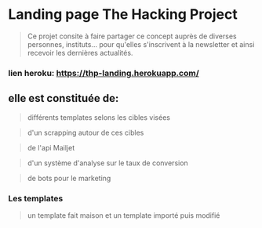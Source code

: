 # Landing page The Hacking Project

> Ce projet consite à faire partager ce concept auprès de diverses personnes, instituts...
pour qu'elles s'inscrivent à la newsletter et ainsi recevoir les dernières actualités.

### lien heroku: https://thp-landing.herokuapp.com/

## elle est constituée de:

> différents templates selons les cibles visées

> d'un scrapping autour de ces cibles

> de l'api Mailjet

> d'un système d'analyse sur le taux de conversion

> de bots pour le marketing



### Les templates

> un template fait maison et un template importé puis modifié



